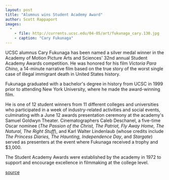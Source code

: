 ```yaml
---
layout: post
title: "Alumnus wins Student Academy Award"
author: Scott Rappaport
images:
  -
    - file: http://currents.ucsc.edu/04-05/art/fukunaga_cary.130.jpg
    - caption: "Cary Fukunaga"
---
```


UCSC alumnus Cary Fukunaga has been named a silver medal winner in the Academy of Motion Picture Arts and Sciences' 32nd annual Student Academy Awards competition. He was honored for his film _Victoria Para Chino_, a 14-minute narrative film based on the true story of the worst single case of illegal immigrant death in United States history.

Fukunaga graduated with a bachelor's degree in history from UCSC in 1999 prior to attending New York University, where he made the award-winning film.

He is one of 12 student winners from 11 different colleges and universities who participated in a week of industry-related activities and social events, culminating with a June 12 awards presentation ceremony at the academy's Samuel Goldwyn Theater. Cinematographers Caleb Deschanel, a five-time Oscar nominee (_The Passion of the Christ, The Patriot, Fly Away Home, The Natural, The Right Stuff_), and Karl Walter Lindenlaub (whose credits include _The Princess Diaries, The Haunting, Independence Day_, and _Stargate_) served as presenters at the event where Fukunaga received a trophy and $3,000.

The Student Academy Awards were established by the academy in 1972 to support and encourage excellence in filmmaking at the college level.  

[source](http://www1.ucsc.edu/currents/04-05/06-27/awards-fukunaga.asp "Permalink to awards-fukunaga")
